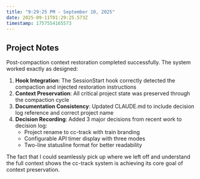 ```yaml
---
title: "9:29:25 PM - September 10, 2025"
date: 2025-09-11T01:29:25.573Z
timestamp: 1757554165573
---
```


## Project Notes

Post-compaction context restoration completed successfully. The system worked exactly as designed:

1. **Hook Integration**: The SessionStart hook correctly detected the compaction and injected restoration instructions
2. **Context Preservation**: All critical project state was preserved through the compaction cycle
3. **Documentation Consistency**: Updated CLAUDE.md to include decision log reference and correct project name
4. **Decision Recording**: Added 3 major decisions from recent work to decision log:
   - Project rename to cc-track with train branding
   - Configurable API timer display with three modes
   - Two-line statusline format for better readability

The fact that I could seamlessly pick up where we left off and understand the full context shows the cc-track system is achieving its core goal of context preservation.
